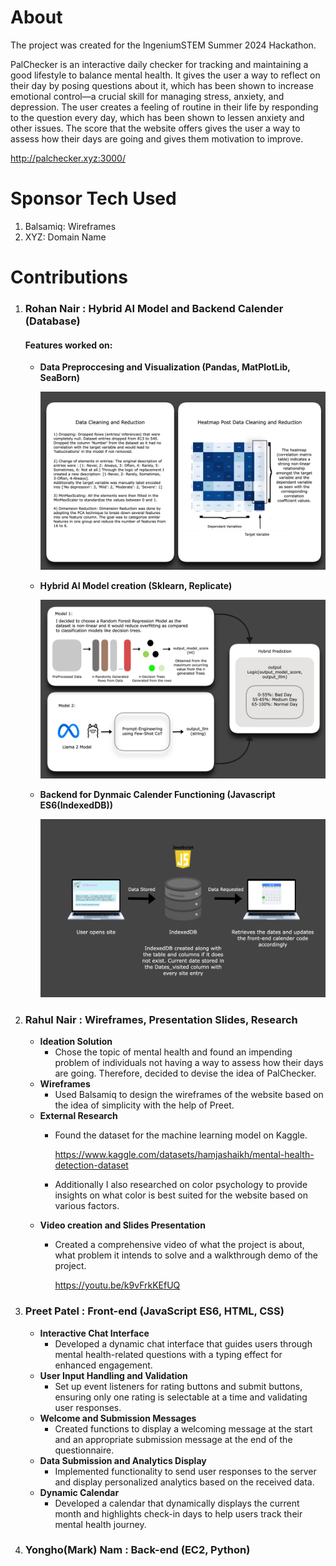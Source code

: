 # About 
The project was created for the IngeniumSTEM Summer 2024 Hackathon.

PalChecker is an interactive daily checker for tracking and maintaining a good lifestyle to balance mental health. It gives the user a way to reflect on their day by posing questions about it, which has been shown to increase emotional control—a crucial skill for managing stress, anxiety, and depression. The user creates a feeling of routine in their life by responding to the question every day, which has been shown to lessen anxiety and other issues. The score that the website offers gives the user a way to assess how their days are going and gives them motivation to improve. 

http://palchecker.xyz:3000/

# Sponsor Tech Used

  1) Balsamiq: Wireframes
  2) XYZ: Domain Name 

# Contributions
  
  1) ### Rohan Nair  :  Hybrid AI Model and Backend Calender (Database)

     #### Features worked on:
      - **Data Preproccesing and Visualization (Pandas, MatPlotLib, SeaBorn)**

        ![Part1: Steps taken to create Hybrid AI  Model](MLModel/Untitled.png?raw=true "Part1: Steps taken to create Hybrid AI  Model")

      - **Hybrid AI Model creation (Sklearn, Replicate)**

        ![Part2: Steps taken to create Hybrid AI  Model](MLModel/ReadMePt2.jpg?raw=true "Part2: Steps taken to create Hybrid AI  Model")

      - **Backend for Dynmaic Calender Functioning (Javascript ES6(IndexedDB))**
    
         ![Part1 Calender Backend Functioning](MLModel/ReadmePt3.png?raw=true "Part1 Calender Backend Functioning")
  
  2) ### Rahul Nair  :  Wireframes, Presentation Slides, Research
        - **Ideation Solution**
          - Chose the topic of mental health and found an impending problem of individuals not having a way to assess how their days are going. Therefore, decided to devise the idea of PalChecker.
        - **Wireframes**
          - Used Balsamiq to design the wireframes of the website based on the idea of simplicity with the help of Preet.
        - **External Research**
          - Found the dataset for the machine learning model on Kaggle.
            
            https://www.kaggle.com/datasets/hamjashaikh/mental-health-detection-dataset

          - Additionally I also researched on color psychology to provide insights on what color is best suited for the website based on various factors.
        - **Video creation and Slides Presentation**
          - Created a comprehensive video of what the project is about, what problem it intends to solve and a walkthrough demo of the project.

            https://youtu.be/k9vFrkKEfUQ
            
  4) ### Preet Patel  :  Front-end (JavaScript ES6, HTML, CSS)
        - **Interactive Chat Interface**
          - Developed a dynamic chat interface that guides users through mental health-related questions with a typing effect for enhanced engagement.
        - **User Input Handling and Validation**
          - Set up event listeners for rating buttons and submit buttons, ensuring only one rating is selectable 
            at a time and validating user responses.
        - **Welcome and Submission Messages**
          - Created functions to display a welcoming message at the start and an appropriate submission message at the
            end of the questionnaire.
        - **Data Submission and Analytics Display**
          - Implemented functionality to send user responses to the server and display personalized analytics 
            based on the received data.
        - **Dynamic Calendar**
          - Developed a calendar that dynamically displays the current month and highlights check-in days to help users track 
            their mental health journey.
  5) ### Yongho(Mark) Nam : Back-end (EC2, Python)
